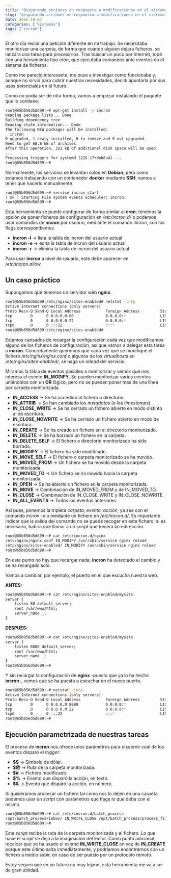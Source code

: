 ```yaml
---
title: "Disparando acciones en respuesta a modificaciones en el sistema de fichero con incron"
slug: "disparando-acciones-en-respuesta-a-modificaciones-en-el-sistema-de-fichero-con-incron"
date: 2016-10-03
categories: ['Sistemas']
tags: ['incron']
---
```


El otro día recibí una petición diferente en mi trabajo. Se necesitaba monitorizar una carpeta, de forma que cuando alguien dejara ficheros, se lanzara una tarea para procesarlos. Tras buscar un poco por internet, topé con una herramienta tipo *cron*, que ejecutaba comandos ante eventos en el sistema de ficheros.<!--more-->

Como me pareció interesante, me puse a investigar como funcionaba y, aunque no sirvió para cubrir nuestras necesidades, decidí apuntarla por sus usos potenciales en el futuro.

Como no podía ser de otra forma, vamos a empezar instalando el paquete que lo contiene:

```bash
root@65b056d5d699:~# apt-get install -y incron
Reading package lists... Done
Building dependency tree       
Reading state information... Done
The following NEW packages will be installed:
  incron
0 upgraded, 1 newly installed, 0 to remove and 0 not upgraded.
Need to get 68.8 kB of archives.
After this operation, 321 kB of additional disk space will be used.
...  
Processing triggers for systemd (215-17+deb8u4) ...
root@65b056d5d699:~# 
```

Normalmente, los servicios se levantan solos en **Debian**, pero como estamos trabajando con un contenedor **docker** mediante **SSH**, vamos a tener que hacerlo manualmente.

```bash
root@65b056d5d699:~# service incron start
[ ok ] Starting File system events scheduler: incron.
root@65b056d5d699:~# 
```

Esta herramienta se puede configurar de forma similar al **cron**; tenemos la opción de poner ficheros de configuración en */etc/incron.d/* o podemos usar comandos de **incron** por usuario, mediante el comando *incron*, con los flags correspondientes.

* **incron -l** &rarr; lista la tabla de incron del usuario actual
* **incron -e** &rarr; edita la tabla de incron del usuario actual
* **incron -r** &rarr; elimina la tabla de incron del usuario actual

Para usar **incron** a nivel de usuario, este debe aparecer en */etc/incron.allow*.

## Un caso práctico

Supongamos que tenemos un servidor web **nginx**.

```bash
root@65b056d5d699:/etc/nginx/sites-enabled# netstat -lntp
Active Internet connections (only servers)
Proto Recv-Q Send-Q Local Address           Foreign Address         State       PID/Program name
tcp        0      0 0.0.0.0:80              0.0.0.0:*               LISTEN      249/nginx       
tcp        0      0 0.0.0.0:22              0.0.0.0:*               LISTEN      1/sshd          
tcp6       0      0 :::22                   :::*                    LISTEN      1/sshd          
root@65b056d5d699:/etc/nginx/sites-enabled# 
```

Estamos cansados de recargar la configuración cada vez que modificamos alguno de los ficheros de configuración, así que vamos a delegar esta tarea a **incron**. Concretamente queremos que cada vez que se modifique el fichero */etc/nginx/nginx.conf* o algunos de los *virtualhosts* en */etc/nginx/sites-enabled/*, se haga un *reload* del servicio.

Miramos la tabla de eventos posibles a monitorizar y vemos que nos interesa el evento **IN_MODIFY**. Se pueden monitorizar varios eventos uniéndolos con un **OR** lógico, pero no se pueden poner mas de una línea por carpeta monitorizada.

* **IN_ACCESS** &rarr; Se ha accedido al fichero o directorio.
* **IN_ATTRIB** &rarr; Se han cambiado los *metadatos* (o los *timestamps*).
* **IN_CLOSE_WRITE** &rarr; Se ha cerrado un fichero abierto en modo distinto al de escritura.
* **IN_CLOSE_NOWRITE** &rarr; Se ha cerrado un fichero abierto en modo de escritura.
* **IN_CREATE** &rarr; Se ha creado un fichero en el directorio monitorizado.
* **IN_DELETE** &rarr; Se ha borrado un fichero en la carpeta.
* **IN_DELETE_SELF** &rarr; El fichero o directorio monitorizado ha sido borrado.
* **IN_MODIFY** &rarr; El fichero ha sido modificado.
* **IN_MOVE_SELF** &rarr; El fichero o carpeta monitorizado se ha movido.
* **IN_MOVED_FROM** &rarr; Un fichero se ha movido desde la carpeta monitorizada.
* **IN_MOVED_TO** &rarr; Un fichero se ha movido hacia la carpeta monitorizada.
* **IN_OPEN** &rarr; Se ha abierto un fichero en la carpeta monitorizada.
* **IN_MOVE** &rarr; Combinación de IN_MOVED_FROM y de IN_MOVED_TO.
* **IN_CLOSE** &rarr; Combinación de IN_CLOSE_WRITE y IN_CLOSE_NOWRITE.
* **IN_ALL_EVENTS** &rarr; Todos los eventos anteriores.

Así pues, ponemos la tripleta *carpeta, evento, acción*, ya sea con el comando *incron -e* o mediante un fichero en */etc/incron.d/*. Es importante indicar que la salida del comando no se puede recoger en este fichero; si es necesario, habría que llamar a un *script* que tuviera la redirección.

```bash
root@65b056d5d699:~# cat /etc/incron.d/nginx 
/etc/nginx/nginx.conf IN_MODIFY /usr/sbin/service nginx reload
/etc/nginx/sites-enabled/ IN_MODIFY /usr/sbin/service nginx reload
root@65b056d5d699:~# 
```

En este punto no hay que recargar nada; **incron** ha detectado el cambio y se ha recargado solo.

Vamos a cambiar, por ejemplo, el puerto en el que escucha nuestra web.

**ANTES:**

```bash
root@65b056d5d699:~# cat /etc/nginx/sites-enabled/mysite 
server {
	listen 80 default_server;
	root /var/www/html;
	server_name _;
}
```

**DESPUES:**

```bash
root@65b056d5d699:~# cat /etc/nginx/sites-enabled/mysite 
server {
	listen 8080 default_server;
	root /var/www/html;
	server_name _;
}
root@65b056d5d699:~# 
```

Y sin recargar la configuración de **nginx** -puesto que ya lo ha hecho **incron**-, vemos que se ha puesto a escuchar en el nuevo puerto.

```bash
root@65b056d5d699:~# netstat -lntp
Active Internet connections (only servers)
Proto Recv-Q Send-Q Local Address           Foreign Address         State       PID/Program name
tcp        0      0 0.0.0.0:8080            0.0.0.0:*               LISTEN      249/nginx       
tcp        0      0 0.0.0.0:22              0.0.0.0:*               LISTEN      1/sshd          
tcp6       0      0 :::22                   :::*                    LISTEN      1/sshd          
root@65b056d5d699:~# 
```

## Ejecución parametrizada de nuestras tareas

El proceso de **incron** nos ofrece unos parámetros para discernir cual de los eventos disparó el *trigger*:

* **$$** &rarr; Símbolo de dólar.
* **$@** &rarr; Ruta de la carpeta monitorizada.
* **$#** &rarr; Fichero modificado.
* **$%** &rarr; Evento que disparó la acción, en texto.
* **$&** &rarr; Evento que disparó la acción, en número.

Si quisiéramos procesar un fichero tal como nos lo dejen en una carpeta, podemos usar un *script* con parámetros que haga lo que deba con el mismo.

```bash
root@65b056d5d699:~# cat /etc/incron.d/batch_process 
/opt/batch_process/inbox/ IN_WRITE_CLOSE /opt/batch_process/process_file.py $@ $#
root@65b056d5d699:~# 
```

Este *script* recibe la ruta de la carpeta monitorizada y el fichero. Lo que hace el *script* se deja a la imaginación del lector. Como punto adicional, recalcar que se ha usado el evento **IN_WRITE_CLOSE** en vez de **IN_CREATE** porque este último salta inmediatamente, y podríamos encontrarnos con un fichero a medio subir, en caso de ser puesto por un protocolo remoto.

Estoy seguro que en un futuro no muy lejano, esta herramienta me va a ser de gran utilidad.
